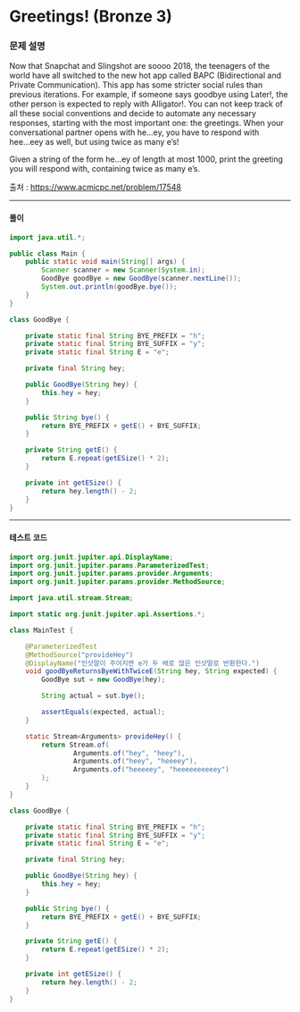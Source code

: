 # Greetings! (Bronze 3)

### 문제 설명

Now that Snapchat and Slingshot are soooo 2018, the teenagers of the world have all switched to the new hot app called BAPC (Bidirectional and Private Communication). This app has some stricter social rules than previous iterations. For example, if someone says goodbye using Later!, the other person is expected to reply with Alligator!. You can not keep track of all these social conventions and decide to automate any necessary responses, starting with the most important one: the greetings. When your conversational partner opens with he...ey, you have to respond with hee...eey as well, but using twice as many e’s!

Given a string of the form he...ey of length at most 1000, print the greeting you will respond with, containing twice as many e’s.

출처 : https://www.acmicpc.net/problem/17548

---

#### 풀이
~~~java
import java.util.*;

public class Main {
    public static void main(String[] args) {
        Scanner scanner = new Scanner(System.in);
        GoodBye goodBye = new GoodBye(scanner.nextLine());
        System.out.println(goodBye.bye());
    }
}

class GoodBye {

    private static final String BYE_PREFIX = "h";
    private static final String BYE_SUFFIX = "y";
    private static final String E = "e";

    private final String hey;

    public GoodBye(String hey) {
        this.hey = hey;
    }

    public String bye() {
        return BYE_PREFIX + getE() + BYE_SUFFIX;
    }

    private String getE() {
        return E.repeat(getESize() * 2);
    }

    private int getESize() {
        return hey.length() - 2;
    }
}
~~~

---

#### 테스트 코드
~~~java
import org.junit.jupiter.api.DisplayName;
import org.junit.jupiter.params.ParameterizedTest;
import org.junit.jupiter.params.provider.Arguments;
import org.junit.jupiter.params.provider.MethodSource;

import java.util.stream.Stream;

import static org.junit.jupiter.api.Assertions.*;

class MainTest {

    @ParameterizedTest
    @MethodSource("provideHey")
    @DisplayName("인삿말이 주어지면 e가 두 배로 많은 인삿말로 반환한다.")
    void goodByeReturnsByeWithTwiceE(String hey, String expected) {
        GoodBye sut = new GoodBye(hey);

        String actual = sut.bye();

        assertEquals(expected, actual);
    }

    static Stream<Arguments> provideHey() {
        return Stream.of(
                Arguments.of("hey", "heey"),
                Arguments.of("heey", "heeeey"),
                Arguments.of("heeeeey", "heeeeeeeeeey")
        );
    }
}

class GoodBye {

    private static final String BYE_PREFIX = "h";
    private static final String BYE_SUFFIX = "y";
    private static final String E = "e";

    private final String hey;

    public GoodBye(String hey) {
        this.hey = hey;
    }

    public String bye() {
        return BYE_PREFIX + getE() + BYE_SUFFIX;
    }

    private String getE() {
        return E.repeat(getESize() * 2);
    }

    private int getESize() {
        return hey.length() - 2;
    }
}
~~~
